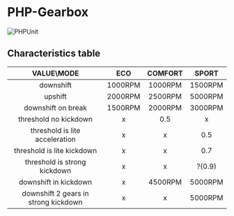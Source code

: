 # PHP-Gearbox
![PHPUnit](https://github.com/mtk3d/gearbox/workflows/PHPUnit/badge.svg?branch=master)  


## Characteristics table
|  VALUE\MODE                            |     ECO     |   COMFORT   |   SPORT   |
|:--------------------------------------:|:-----------:|:-----------:|:---------:|
|  downshift                             |   1000RPM   |   1000RPM   |  1500RPM  |
|  upshift                               |   2000RPM   |   2500RPM   |  5000RPM  |
|  downshift on break                    |   1500RPM   |   2000RPM   |  3000RPM  |
|  threshold no kickdown                 |      x      |     0.5     |     x     |
|  threshold is lite acceleration        |      x      |      x      |    0.5    |
|  threshold is lite kickdown            |      x      |      x      |    0.7    |
|  threshold is strong kickdown          |      x      |      x      |   ?(0.9)  |
|  downshift in kickdown                 |      x      |   4500RPM   |  5000RPM  |
|  downshift 2 gears in strong kickdown  |      x      |      x      |  5000RPM  |